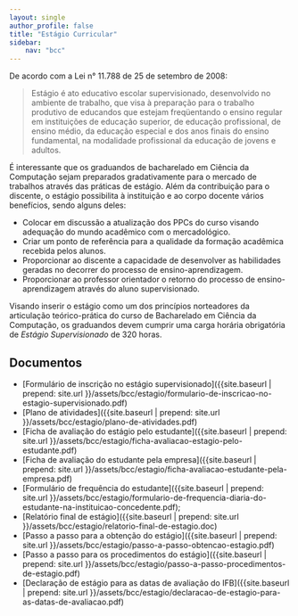 ```yaml
---
layout: single
author_profile: false
title: "Estágio Curricular"
sidebar:
    nav: "bcc"
---
```


De acordo com a Lei n° 11.788 de 25 de setembro de 2008:

> Estágio é ato educativo escolar supervisionado, desenvolvido no ambiente de trabalho, que visa à preparação para o trabalho produtivo de educandos que estejam freqüentando o ensino regular em instituições de educação superior, de educação profissional, de ensino médio, da educação especial e dos anos finais do ensino fundamental, na modalidade profissional da educação de jovens e adultos. 

É interessante que os graduandos de bacharelado em Ciência da Computação sejam preparados gradativamente para o mercado de trabalhos através das práticas de estágio. Além da contribuição para o discente, o estágio possibilita à instituição e ao corpo docente vários benefícios, sendo alguns deles:

- Colocar em discussão a atualização dos PPCs do curso visando adequação do mundo acadêmico com o mercadológico.
- Criar um ponto de referência para a qualidade da formação acadêmica recebida pelos alunos.
- Proporcionar ao discente a capacidade de desenvolver as habilidades geradas no decorrer do processo de ensino-aprendizagem.
- Proporcionar ao professor orientador o retorno do processo de ensino-aprendizagem através do aluno supervisionado.

Visando inserir o estágio como um dos princípios norteadores da articulação teórico-prática do curso de Bacharelado em Ciência da Computação, os graduandos devem cumprir uma carga horária obrigatória de *Estágio Supervisionado* de 320 horas.


## Documentos

- [Formulário de inscrição no estágio supervisionado]({{site.baseurl | prepend: site.url }}/assets/bcc/estagio/formulario-de-inscricao-no-estagio-supervisionado.pdf)
- [Plano de atividades]({{site.baseurl | prepend: site.url }}/assets/bcc/estagio/plano-de-atividades.pdf)
- [Ficha de avaliação do estágio pelo estudante]({{site.baseurl | prepend: site.url }}/assets/bcc/estagio/ficha-avaliacao-estagio-pelo-estudante.pdf)
- [Ficha de avaliação do estudante pela empresa]({{site.baseurl | prepend: site.url }}/assets/bcc/estagio/ficha-avaliacao-estudante-pela-empresa.pdf)
- [Formulário de frequência do estudante]({{site.baseurl | prepend: site.url }}/assets/bcc/estagio/formulario-de-frequencia-diaria-do-estudante-na-instituicao-concedente.pdf);
- [Relatório final de estágio]({{site.baseurl | prepend: site.url }}/assets/bcc/estagio/relatorio-final-de-estagio.doc)
- [Passo a passo para a obtenção do estágio]({{site.baseurl | prepend: site.url }}/assets/bcc/estagio/passo-a-passo-obtencao-estagio.pdf)
- [Passo a passo para os procedimentos do estágio]({{site.baseurl | prepend: site.url }}/assets/bcc/estagio/passo-a-passo-procedimentos-de-estagio.pdf)
- [Declaração de estágio para as datas de avaliação do IFB]({{site.baseurl | prepend: site.url }}/assets/bcc/estagio/declaracao-de-estagio-para-as-datas-de-avaliacao.pdf)